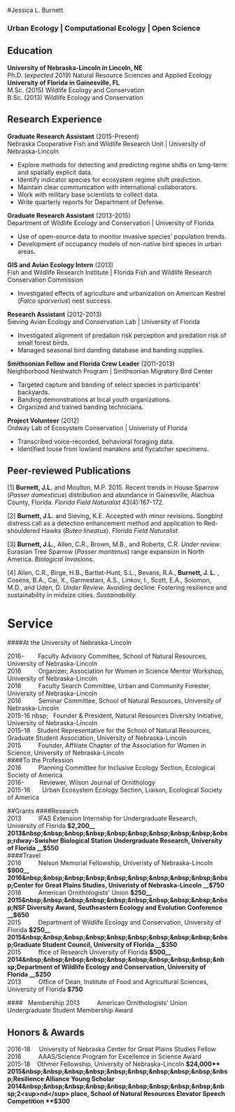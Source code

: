 #Jessica L. Burnett
### Urban Ecology | Computational Ecology | Open Science
## Education
**University of Nebraska-Lincoln in Lincoln, NE**  
Ph.D. (*expected* 2019) Natural Resource Sciences and Applied Ecology    
**University of Florida in Gainesville, FL**  
M.Sc. (2015) Wildlife Ecology and Conservation    
B.Sc. (2013) Wildlife Ecology and Conservation   

## Research Experience  
**Graduate Research Assistant** (2015-Present)    
Nebraska Cooperative Fish and Wildlife Research Unit | University of Nebraska-Lincoln    
* Explore methods for detecting and predicting regime shifts on long-term and spatially explicit data.   
* Identify indicator species for ecosystem regime shift prediction.  
* Maintain clear communication with international collaborators.  
* Work with military base scientists to collect data.   
* Write quarterly reports for Department of Defense.  

**Graduate Research Assistant** (2013-2015)    
Department of Wildlife Ecology and Conservation | University of Florida  
* Use of open-source data to monitor invasive species' population trends.  
* Development of occupancy models of non-native bird speces in urban areas.  

**GIS and Avian Ecology Intern** (2013)    
Fish and Wildlife Research Institute | Florida Fish and Wildlife Research Conservation Commission    
* Investigated effects of agriculture and urbanization on American Kestrel (*Falco sparverius*) nest success.   

**Research Assistant** (2012-2013)     
Sieving Avian Ecology and Conservation Lab | University of Florida    
* Investigated alignment of predation risk perception and predation risk of small forest birds.  
* Managed seasonal bird danding database and banding supplies.  

**Smithsonian Fellow and Florida Crew Leader** (2011-2013)  
Neighborhood Nestwatch Program  | Smithsonian Migratory Bird Center  
* Targeted capture and banding of select species in participants' backyards.  
* Banding demonstrations at local youth organizations.  
* Organized and trained banding technicians.  

**Project Volunteer** (2012)    
Ordway Lab of Ecosystem Conservation | Univeristy of Florida  
* Transcribed voice-recorded, behavioral foraging data.
* Identified louse from lowland manakins and flycatcher specimens.  

## Peer-reviewed Publications
[1]  **Burnett, J.L.** and Moulton, M.P. 2015. Recent trends in House Sparrow (*Passer domesticus*) distribution and abundance in Gainesville, Alachua County, Florida. *Florida Field Naturalist* 43(4):167-172.   

[2]  **Burnett, J.L.** and Sieving, K.E. Accepted with minor revisions. Songbird distress call as a detection enhancement method and application to Red-shouldered Hawks (*Buteo lineatus*). *Florida Field Naturalist*.      

[3]  **Burnett, J.L.**, Allen, C.R., Brown, M.B., and Roberts, C.R. *Under review*.    Eurasian Tree Sparrow (*Passer montanus*) range expansion in North America.         *Biological Invasions*.     

[4] Allen, C.R., Birge, H.B., Bartlet-Hunt, S.L., Bevans, R.A., **Burnett, J. L.** , Cosens, B.A., Cai, X., Garmestani, A.S., Linkov, I., Scott, E.A., Solomon, M.D., and Uden, D. *Under Review*. Avoiding decline: Fostering resilience and sustainability in midsize cities. *Sustainability*   

# Service
####At the University of Nebraska-Lincoln       

2016-&nbsp;&nbsp;&nbsp;&nbsp;&nbsp;&nbsp;&nbsp;&nbsp;Faculty Advisory Committee, School of Natural Resources, University of Nebraska-Lincoln    
2016&nbsp;&nbsp;&nbsp;&nbsp;&nbsp;&nbsp;&nbsp;&nbsp;&nbsp;&nbsp;Organizer, Association for Women in Science Mentor Workshop, University of Nebraska-Lincoln  
2016&nbsp;&nbsp;&nbsp;&nbsp;&nbsp;&nbsp;&nbsp;&nbsp;&nbsp;&nbsp;Faculty Search Committee, Urban and Community Forester, University of Nebraska-Lincoln  
2016&nbsp;&nbsp;&nbsp;&nbsp;&nbsp;&nbsp;&nbsp;&nbsp;&nbsp;&nbsp;Seminar Committee, School of Natural Resources, University of Nebraska-Lincoln     
2015-16&nbsp;nbsp;&nbsp;&nbsp;&nbsp;Founder & President, Natural Resources Diversity Initiative, University of Nebraska-Lincoln      
2015-16&nbsp;&nbsp;&nbsp;&nbsp;Student Representative for the School of Natural Resources, Graduate Student Association, University of Nebraska-Lincoln      
2015&nbsp;&nbsp;&nbsp;&nbsp;&nbsp;&nbsp;&nbsp;&nbsp;&nbsp;&nbsp;Founder, Affiliate Chapter of the Association for Women in Science, University of Nebraska-Lincoln    
####To the Profession   
2016&nbsp;&nbsp;&nbsp;&nbsp;&nbsp;&nbsp;&nbsp;&nbsp;&nbsp;&nbsp;Planning Committee for Inclusive Ecology Section, Ecological Society of America    
2016-&nbsp;&nbsp;&nbsp;&nbsp;&nbsp;&nbsp;&nbsp;&nbsp;&nbsp;Reviewer, Wilson Journal of Ornithology    
2015-16&nbsp;&nbsp;&nbsp;&nbsp;&nbsp;&nbsp;&nbsp;Urban Ecosystem Ecology Section, Liaison, Ecological Society of America   

##Grants
####Research   
2013&nbsp;&nbsp;&nbsp;&nbsp;&nbsp;&nbsp;&nbsp;&nbsp;&nbsp;&nbsp;IFAS Extension Internship for Undergraduate Research, University of Florida __$2,200__  
2013&nbsp;&nbsp;&nbsp;&nbsp;&nbsp;&nbsp;&nbsp;&nbsp;&nbsp;&nbsp;rdway-Swisher Biological Station Undergraduate Research, University of Florida __$550__  
####Travel   
2016&nbsp;&nbsp;&nbsp;&nbsp;&nbsp;&nbsp;&nbsp;&nbsp;&nbsp;&nbsp;Nelson Memorial Fellowship, Univeristy of Nebraska-Lincoln __$900__  
2016&nbsp;&nbsp;&nbsp;&nbsp;&nbsp;&nbsp;&nbsp;&nbsp;&nbsp;&nbsp;Center for Great Plains Studies, Univeristy of Nebraska-Lincoln __$750__   
2016&nbsp;&nbsp;&nbsp;&nbsp;&nbsp;&nbsp;&nbsp;&nbsp;&nbsp;&nbsp;American Ornithologists' Union __$250__    
2015&nbsp;&nbsp;&nbsp;&nbsp;&nbsp;&nbsp;&nbsp;&nbsp;&nbsp;&nbsp;NSF Diversity Award, Southeastern Ecology and Evolution Conference __$650__  
2015&nbsp;&nbsp;&nbsp;&nbsp;&nbsp;&nbsp;&nbsp;&nbsp;&nbsp;&nbsp;Department of Wildlife Ecology and Conservation, University of Florida __$250__    
2015&nbsp;&nbsp;&nbsp;&nbsp;&nbsp;&nbsp;&nbsp;&nbsp;&nbsp;&nbsp;Graduate Student Council, University of Florida __$350__  
2015&nbsp;&nbsp;&nbsp;&nbsp;&nbsp;&nbsp;&nbsp;&nbsp;&nbsp;&nbsp;ffice of Research University of Florida __$500__  
2014&nbsp;&nbsp;&nbsp;&nbsp;&nbsp;&nbsp;&nbsp;&nbsp;&nbsp;&nbsp;Department of Wildlife Ecology and Conservation, University of Florida __$250__    
2013&nbsp;&nbsp;&nbsp;&nbsp;&nbsp;&nbsp;&nbsp;&nbsp;&nbsp;&nbsp;Office of Dean, Institute of Food and Agricultural Sciences, University of Florida __$750__  

####&nbsp;&nbsp;&nbsp;Membership
2013&nbsp;&nbsp;&nbsp;&nbsp;&nbsp;&nbsp;&nbsp;&nbsp;&nbsp;&nbsp;American Ornithologists' Union Undergraduate Student Membership Award

## Honors & Awards
2016-18&nbsp;&nbsp;&nbsp; &nbsp;University of Nebraska Center for Great Plains Studies Fellow     
2016&nbsp;&nbsp;&nbsp;&nbsp;&nbsp;&nbsp;&nbsp;&nbsp;&nbsp;&nbsp;AAAS/Science Program for Excellence in Science Award     
2015-18&nbsp;&nbsp;&nbsp;&nbsp;Othmer Fellowship, University of Nebraska-Lincoln  **$24,000**     
2015&nbsp;&nbsp;&nbsp;&nbsp;&nbsp;&nbsp;&nbsp;&nbsp;&nbsp;&nbsp;Resilience Alliance Young Scholar  
2014&nbsp;&nbsp;&nbsp;&nbsp;&nbsp;&nbsp;&nbsp;&nbsp;&nbsp;&nbsp;2<sup>nd</sup> place, School of Natural Resources Elevator Speech Competition **$300**    

